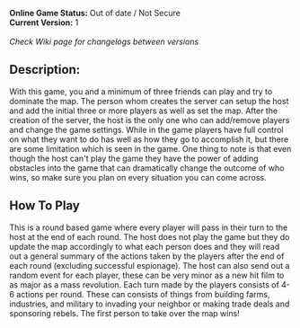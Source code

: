 **Online Game Status:** Out of date / Not Secure <br>
**Current Version:** 1 <br><br>
*Check Wiki page for changelogs between versions*

## Description:

With this game, you and a minimum of three friends can play and try to dominate the map. The person whom creates the server can setup the host and add the initial three or more players as well as set the map. After the creation of the server, the host is the only one who can add/remove players and change the game settings. While in the game players have full control on what they want to do has well as how they go to accomplish it, but there are some limitation which is seen in the game. One thing to note is that even though the host can't play the game they have the power of adding obstacles into the game that can dramatically change the outcome of who wins, so make sure you plan on every situation you can come across.

## How To Play

This is a round based game where every player will pass in their turn to the host at the end of each round. The host does not play the game but they do update the map accordingly to what each person does and they will read out a general summary of the actions taken by the players after the end of each round (excluding successful espionage). The host can also send out a random event for each player, these can be very minor as a new hit film to as major as a mass revolution. Each turn made by the players consists of 4-6 actions per round. These can consists of things from building farms, industries, and military to invading your neighbor or making trade deals and sponsoring rebels. The first person to take over the map wins!

